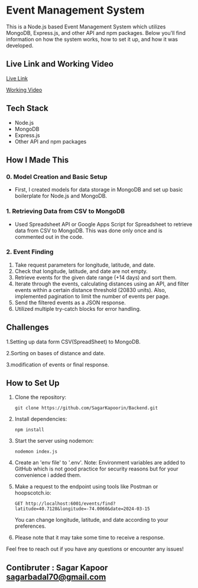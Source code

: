 # Event Management System

This is a Node.js based Event Management System which utilizes MongoDB, Express.js, and other API and npm packages. Below you'll find information on how the system works, how to set it up, and how it was developed.

## Live Link and Working Video

[Live Link](insert_live_link_here)

[Working Video](insert_video_link_here)

## Tech Stack

- Node.js
- MongoDB
- Express.js
- Other API and npm packages

## How I Made This

### 0. Model Creation and Basic Setup
- First, I created models for data storage in MongoDB and set up basic boilerplate for Node.js and MongoDB.

### 1. Retrieving Data from CSV to MongoDB
- Used Spreadsheet API or Google Apps Script for Spreadsheet to retrieve data from CSV to MongoDB. This was done only once and is commented out in the code.

### 2. Event Finding
1. Take request parameters for longitude, latitude, and date.
2. Check that longitude, latitude, and date are not empty.
3. Retrieve events for the given date range (+14 days) and sort them.
4. Iterate through the events, calculating distances using an API, and filter events within a certain distance threshold (20830 units). Also, implemented pagination to limit the number of events per page.
5. Send the filtered events as a JSON response.
6. Utilized multiple try-catch blocks for error handling.

## Challenges
1.Setting up data form CSV(SpreadSheet) to MongoDB.

2.Sorting on bases of distance and date.

3.modification of events or final response.

## How to Set Up

1. Clone the repository:
   ```
   git clone https://github.com/SagarKapoorin/Backend.git
   ```

2. Install dependencies:
   ```
   npm install
   ```

3. Start the server using nodemon:
   ```
   nodemon index.js
   ```

4. Create an 'env file' to '.env'. Note: Environment variables are  added to GitHub which is not good practice for security reasons but for your convenience i added them.

5. Make a request to the endpoint using tools like Postman or hoopscotch.io:
   ```
   GET http://localhost:6001/events/find?latitude=40.7128&longitude=-74.0060&date=2024-03-15
   ```

   You can change longitude, latitude, and date according to your preferences.

6. Please note that it may take some time to receive a response.

Feel free to reach out if you have any questions or encounter any issues!

## Contibruter :   Sagar Kapoor     sagarbadal70@gmail.com
